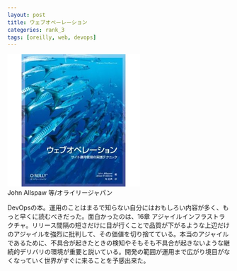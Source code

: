 ```yaml
---
layout: post
title: ウェブオペーレーション
categories: rank_3
tags: [oreilly, web, devops]
---
```



<div class="book"><div class="book_image"><a href="http://www.amazon.co.jp/dp/4873114934"><img src="/images/weboperation.jpg"></a></div><div class="book_info">John Allspaw 等/オライリージャパン</div><div class="clear"></div></div>

DevOpsの本。運用のことはまるで知らない自分にはおもしろい内容が多く、もっと早くに読むべきだった。面白かったのは、16章 アジャイルインフラストラクチャ。リリース間隔の短さだけに目が行くことで品質が下がるような上辺だけのアジャイルを強烈に批判して、その価値を切り捨てている。本当のアジャイルであるために、不具合が起きたときの検知やそもそも不具合が起きないような継続的デリバリの環境が重要と説いている。開発の範囲が運用まで広がり境目がなくなっていく世界がすぐに来ることを予感出来た。

